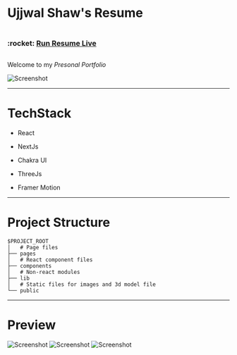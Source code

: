 # Ujjwal Shaw's Resume

<div style="display:flex;flex-direction:row; justify-content; space-between;width:100%">
  <h3>:rocket: <a  target="_blank" href=""> Run Resume Live </a></h3>  
</div>

Welcome to my *Presonal Portfolio*

![Screenshot]()

 
---
# TechStack

- React

- NextJs

- Chakra UI

- ThreeJs

- Framer Motion

---
# Project Structure

```
$PROJECT_ROOT
│   # Page files
├── pages
│   # React component files
├── components
│   # Non-react modules
├── lib
│   # Static files for images and 3d model file
└── public
```
----
# Preview
![Screenshot]()
![Screenshot]()
![Screenshot]()


